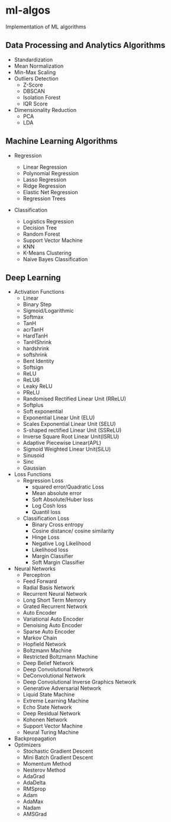 # ml-algos
Implementation of ML algorithms

## Data Processing and Analytics Algorithms
* Standardization
* Mean Normalization
* Min-Max Scaling
* Outliers Detection
    * Z-Score
    * DBSCAN
    * Isolation Forest
    * IQR Score
* Dimensionality Reduction
    * PCA
    * LDA 

## Machine Learning Algorithms
* Regression
    * Linear Regression
    * Polynomial Regression
    * Lasso Regression
    * Ridge Regression
    * Elastic Net Regression
    * Regression Trees
    
* Classification
    * Logistics Regression
    * Decision Tree
    * Random Forest
    * Support Vector Machine
    * KNN
    * K-Means Clustering
    * Naive Bayes Classification

## Deep Learning
* Activation Functions
    * Linear
    * Binary Step
    * Sigmoid/Logarithmic
    * Softmax
    * TanH
    * acrTanH
    * HardTanH
    * TanHShrink
    * hardshrink
    * softshrink
    * Bent Identity
    * Softsign
    * ReLU
    * ReLU6
    * Leaky ReLU
    * PReLU
    * Randomised Rectified Linear Unit (RReLU)
    * Softplus
    * Soft exponential
    * Exponential Linear Unit (ELU)
    * Scales Exponential Linear Unit (SELU)
    * S-shaped rectified Linear Unit (SSReLU)
    * Inverse Square Root Linear Unit(ISRLU)
    * Adaptive Piecewise Linear(APL)
    * Sigmoid Weighted Linear Unit(SiLU)
    * Sinusoid
    * Sinc
    * Gaussian
* Loss Functions
    * Regression Loss
        * squared error/Quadratic Loss
        * Mean absolute error
        * Soft Absolute/Huber loss
        * Log Cosh loss
        * Quantil loss
    * Classification Loss
        * Binary Cross entropy
        * Cosine distance/ cosine similarity
        * Hinge Loss
        * Negative Log Likelihood
        * Likelihood loss
        * Margin Classifier
        * Soft Margin Classifier
* Neural Networks
    * Perceptron
    * Feed Forward
    * Radial Basis Network
    * Recurrent Neural Network
    * Long Short Term Memory
    * Grated Recurrent Network
    * Auto Encoder
    * Variational Auto Encoder
    * Denoising Auto Encoder
    * Sparse Auto Encoder
    * Markov Chain
    * Hopfield Network
    * Boltzmann Machine
    * Restricted Boltzmann Machine
    * Deep Belief Network
    * Deep Convolutional Network
    * DeConvolutional Network
    * Deep Convolutional Inverse Graphics Network
    * Generative Adversarial Network
    * Liquid State Machine
    * Extreme Learning Machine
    * Echo State Network
    * Deep Residual Network
    * Kohonen Network
    * Support Vector Machine
    * Neural Turing Machine
* Backpropagation
* Optimizers
    * Stochastic Gradient Descent
    * Mini Batch Gradient Descent 
    * Momentum Method
    * Nesterov Method
    * AdaGrad
    * AdaDelta
    * RMSprop
    * Adam
    * AdaMax
    * Nadam
    * AMSGrad



